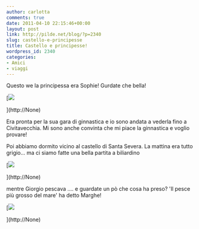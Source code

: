```yaml
---
author: carlotta
comments: true
date: 2011-04-10 22:15:46+00:00
layout: post
link: http://pilde.net/blog/?p=2340
slug: castello-e-principesse
title: Castello e principesse!
wordpress_id: 2340
categories:
- Amici
- viaggi
---
```


Questo we la principessa era Sophie! Gurdate che bella!

[![](http://pilde.net/blog/wp-content/uploads/2011/04/sophie.jpg)


](http://None)




Era pronta per la sua gara di ginnastica e io sono andata a vederla fino a Civitavecchia. Mi sono anche convinta che mi piace la ginnastica e voglio provare!

Poi abbiamo dormito vicino al castello di Santa Severa. La mattina era tutto grigio... ma ci siamo fatte una bella partita a biliardino

[![](http://pilde.net/blog/wp-content/uploads/2011/04/biliardibo.jpg)


](http://None)




mentre Giorgio pescava .... e guardate un pò che cosa ha preso? 'Il pesce più grosso del mare' ha detto Marghe!

[![](http://pilde.net/blog/wp-content/uploads/2011/04/gronco.jpg)


](http://None)



